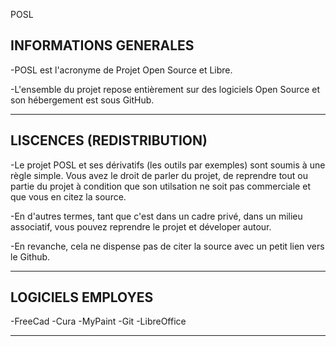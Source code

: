 POSL

INFORMATIONS GENERALES
-----------------------------------------------------
-POSL est l'acronyme de Projet Open Source et Libre.

-L'ensemble du projet repose entièrement sur des logiciels Open Source et son hébergement est sous GitHub.

-----------------------------------------------------

LISCENCES (REDISTRIBUTION)
-----------------------------------------------------
-Le projet POSL et ses dérivatifs (les outils par exemples) sont soumis à une règle simple. Vous avez le droit de parler du projet, de reprendre tout ou partie du projet à condition que son utilsation ne soit pas commerciale et que vous en citez la source.

-En d'autres termes, tant que c'est dans un cadre privé, dans un milieu associatif, vous pouvez reprendre le projet et déveloper autour.

-En revanche, cela ne dispense pas de citer la source avec un petit lien vers le Github.

-----------------------------------------------------

LOGICIELS EMPLOYES
-----------------------------------------------------
-FreeCad
-Cura
-MyPaint
-Git
-LibreOffice

-----------------------------------------------------
